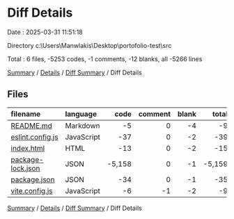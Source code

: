 # Diff Details

Date : 2025-03-31 11:51:18

Directory c:\\Users\\Manwlakis\\Desktop\\portofolio-test\\src

Total : 6 files,  -5253 codes, -1 comments, -12 blanks, all -5266 lines

[Summary](results.md) / [Details](details.md) / [Diff Summary](diff.md) / Diff Details

## Files
| filename | language | code | comment | blank | total |
| :--- | :--- | ---: | ---: | ---: | ---: |
| [README.md](/README.md) | Markdown | -5 | 0 | -4 | -9 |
| [eslint.config.js](/eslint.config.js) | JavaScript | -37 | 0 | -2 | -39 |
| [index.html](/index.html) | HTML | -13 | 0 | -2 | -15 |
| [package-lock.json](/package-lock.json) | JSON | -5,158 | 0 | -1 | -5,159 |
| [package.json](/package.json) | JSON | -34 | 0 | -1 | -35 |
| [vite.config.js](/vite.config.js) | JavaScript | -6 | -1 | -2 | -9 |

[Summary](results.md) / [Details](details.md) / [Diff Summary](diff.md) / Diff Details